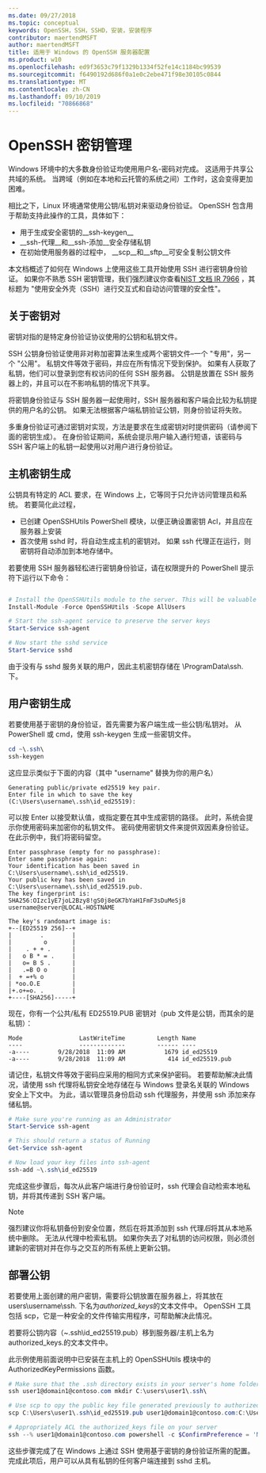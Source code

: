 ```yaml
---
ms.date: 09/27/2018
ms.topic: conceptual
keywords: OpenSSH，SSH，SSHD，安装，安装程序
contributor: maertendMSFT
author: maertendMSFT
title: 适用于 Windows 的 OpenSSH 服务器配置
ms.product: w10
ms.openlocfilehash: ed9f3653c79f1329b1334f52fe14c1184bc99539
ms.sourcegitcommit: f6490192d686f0a1e0c2ebe471f98e30105c0844
ms.translationtype: MT
ms.contentlocale: zh-CN
ms.lasthandoff: 09/10/2019
ms.locfileid: "70866868"
---
```

# <a name="openssh-key-management"></a>OpenSSH 密钥管理

Windows 环境中的大多数身份验证均使用用户名-密码对完成。
这适用于共享公共域的系统。 当跨域（例如在本地和云托管的系统之间）工作时，这会变得更加困难。

相比之下，Linux 环境通常使用公钥/私钥对来驱动身份验证。
OpenSSH 包含用于帮助支持此操作的工具，具体如下：

* 用于生成安全密钥的__ssh-keygen__
* __ssh-代理__和__ssh-添加__安全存储私钥
* 在初始使用服务器的过程中， __scp__和__sftp__可安全复制公钥文件

本文档概述了如何在 Windows 上使用这些工具开始使用 SSH 进行密钥身份验证。 如果你不熟悉 SSH 密钥管理，我们强烈建议你查看[NIST 文档 IR 7966](http://nvlpubs.nist.gov/nistpubs/ir/2015/NIST.IR.7966.pdf) ，其标题为 "使用安全外壳（SSH）进行交互式和自动访问管理的安全性"。

## <a name="about-key-pairs"></a>关于密钥对

密钥对指的是特定身份验证协议使用的公钥和私钥文件。 

SSH 公钥身份验证使用非对称加密算法来生成两个密钥文件–一个 "专用"，另一个 "公用"。 私钥文件等效于密码，并应在所有情况下受到保护。 如果有人获取了私钥，他们可以登录到您有权访问的任何 SSH 服务器。 公钥是放置在 SSH 服务器上的，并且可以在不影响私钥的情况下共享。

将密钥身份验证与 SSH 服务器一起使用时，SSH 服务器和客户端会比较为私钥提供的用户名的公钥。 如果无法根据客户端私钥验证公钥，则身份验证将失败。 

多重身份验证可通过密钥对实现，方法是要求在生成密钥对时提供密码（请参阅下面的密钥生成）。 在身份验证期间，系统会提示用户输入通行短语，该密码与 SSH 客户端上的私钥一起使用以对用户进行身份验证。 

## <a name="host-key-generation"></a>主机密钥生成

公钥具有特定的 ACL 要求，在 Windows 上，它等同于只允许访问管理员和系统。 若要简化此过程， 

* 已创建 OpenSSHUtils PowerShell 模块，以便正确设置密钥 Acl，并且应在服务器上安装
* 首次使用 sshd 时，将自动生成主机的密钥对。 如果 ssh 代理正在运行，则密钥将自动添加到本地存储中。 

若要使用 SSH 服务器轻松进行密钥身份验证，请在权限提升的 PowerShell 提示符下运行以下命令：

```powershell

# Install the OpenSSHUtils module to the server. This will be valuable when deploying user keys.
Install-Module -Force OpenSSHUtils -Scope AllUsers

# Start the ssh-agent service to preserve the server keys
Start-Service ssh-agent

# Now start the sshd service
Start-Service sshd
```

由于没有与 sshd 服务关联的用户，因此主机密钥存储在 \ProgramData\ssh. 下。


## <a name="user-key-generation"></a>用户密钥生成

若要使用基于密钥的身份验证，首先需要为客户端生成一些公钥/私钥对。 从 PowerShell 或 cmd，使用 ssh-keygen 生成一些密钥文件。

```powershell
cd ~\.ssh\
ssh-keygen
```

这应显示类似于下面的内容（其中 "username" 替换为你的用户名）

```
Generating public/private ed25519 key pair.
Enter file in which to save the key (C:\Users\username\.ssh\id_ed25519):
```

可以按 Enter 以接受默认值，或指定要在其中生成密钥的路径。 此时，系统会提示你使用密码来加密你的私钥文件。
密码使用密钥文件来提供双因素身份验证。 在此示例中，我们将密码留空。 

```
Enter passphrase (empty for no passphrase): 
Enter same passphrase again: 
Your identification has been saved in C:\Users\username\.ssh\id_ed25519.
Your public key has been saved in C:\Users\username\.ssh\id_ed25519.pub.
The key fingerprint is: 
SHA256:OIzc1yE7joL2Bzy8!gS0j8eGK7bYaH1FmF3sDuMeSj8 username@server@LOCAL-HOSTNAME

The key's randomart image is:
+--[ED25519 256]--+
|        .        |
|         o       |
|    . + + .      |
|   o B * = .     |
|   o= B S .      |
|   .=B O o       |
|  + =+% o        |
| *oo.O.E         |
|+.o+=o. .        |
+----[SHA256]-----+
```

现在，你有一个公共/私有 ED25519.PUB 密钥对（pub 文件是公钥，而其余的是私钥）：

```
Mode                LastWriteTime         Length Name
----                -------------         ------ ----
-a----        9/28/2018  11:09 AM           1679 id_ed25519
-a----        9/28/2018  11:09 AM            414 id_ed25519.pub
```

请记住，私钥文件等效于密码应采用的相同方式来保护密码。
若要帮助解决此情况，请使用 ssh 代理将私钥安全地存储在与 Windows 登录名关联的 Windows 安全上下文中。 为此，请以管理员身份启动 ssh 代理服务，并使用 ssh 添加来存储私钥。 

```powershell
# Make sure you're running as an Administrator
Start-Service ssh-agent

# This should return a status of Running
Get-Service ssh-agent

# Now load your key files into ssh-agent
ssh-add ~\.ssh\id_ed25519

```

完成这些步骤后，每次从此客户端进行身份验证时，ssh 代理会自动检索本地私钥，并将其传递到 SSH 客户端。

> [!NOTE]
> 强烈建议你将私钥备份到安全位置，然后在将其添加到 ssh 代理*后*将其从本地系统中删除。
> 无法从代理中检索私钥。
> 如果你失去了对私钥的访问权限，则必须创建新的密钥对并在你与之交互的所有系统上更新公钥。

## <a name="deploying-the-public-key"></a>部署公钥

若要使用上面创建的用户密钥，需要将公钥放置在服务器上，将其放在 users\username\ssh. 下名为*authorized_keys*的文本文件中。 OpenSSH 工具包括 scp，它是一种安全的文件传输实用程序，可帮助解决此情况。

若要将公钥内容（~\.ssh\id_ed25519.pub）移到服务器/主机上名为 authorized_keys\.的文本文件中。

此示例使用前面说明中已安装在主机上的 OpenSSHUtils 模块中的 AuthorizedKeyPermissions 函数。

```powershell
# Make sure that the .ssh directory exists in your server's home folder
ssh user1@domain1@contoso.com mkdir C:\users\user1\.ssh\

# Use scp to opy the public key file generated previously to authorized_keys on your server
scp C:\Users\user1\.ssh\id_ed25519.pub user1@domain1@contoso.com:C:\Users\user1\.ssh\authorized_keys

# Appropriately ACL the authorized_keys file on your server  
ssh --% user1@domain1@contoso.com powershell -c $ConfirmPreference = 'None'; Repair-AuthorizedKeyPermission C:\Users\user1\.ssh\authorized_keys
```

这些步骤完成了在 Windows 上通过 SSH 使用基于密钥的身份验证所需的配置。
完成此项后，用户可以从具有私钥的任何客户端连接到 sshd 主机。

